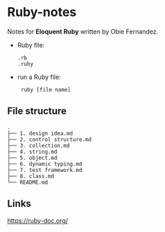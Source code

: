 # Ruby-notes
Notes for **Eloquent Ruby** written by Obie Fernandez.
* Ruby file: 

      .rb 
      .ruby
* run a Ruby file: 

       ruby [file name]
## File structure
```
.
├── 1. design idea.md
├── 2. control structure.md
├── 3. collection.md
├── 4. string.md
├── 5. object.md
├── 6. dynamic typing.md
├── 7. test framework.md
├── 8. class.md
└── README.md
```

## Links
https://ruby-doc.org/